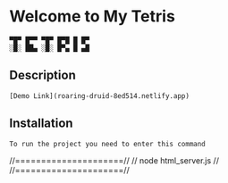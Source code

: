 # Welcome to My Tetris

    ▀█▀ █▀▀ ▀█▀ █▀█ █ █▀
    ░█░ ██▄ ░█░ █▀▄ █ ▄█


## Description
    [Demo Link](roaring-druid-8ed514.netlify.app)

## Installation
    To run the project you need to enter this command

//=====================//
// node html_server.js //
//=====================//

